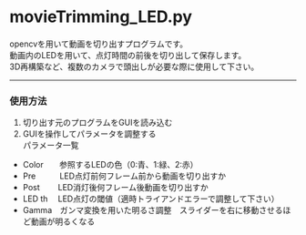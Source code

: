 # movieTrimming_LED.py　<br>
opencvを用いて動画を切り出すプログラムです。 <br>
動画内のLEDを用いて、点灯時間の前後を切り出して保存します。 <br>
3D再構築など、複数のカメラで頭出しが必要な際に使用して下さい。 <br>

---
### 使用方法
1. 切り出す元のプログラムをGUIを読み込む  <br>
2. GUIを操作してパラメータを調整する  <br>
パラメータ一覧 <br>

 - Color　　参照するLEDの色（0:青、1:緑、2:赤）
 - Pre　　　LED点灯前何フレーム前から動画を切り出すか
 - Post　　 LED消灯後何フレーム後動画を切り出すか
 - LED th　 LED点灯の閾値（適時トライアンドエラーで調整して下さい）
 - Gamma　ガンマ変換を用いた明るさ調整　スライダーを右に移動させるほど動画が明るくなる

